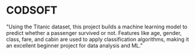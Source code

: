 # CODSOFT
"Using the Titanic dataset, this project builds a machine learning model to predict whether a passenger survived or not. Features like age, gender, class, fare, and cabin are used to apply classification algorithms, making it an excellent beginner project for data analysis and ML."
